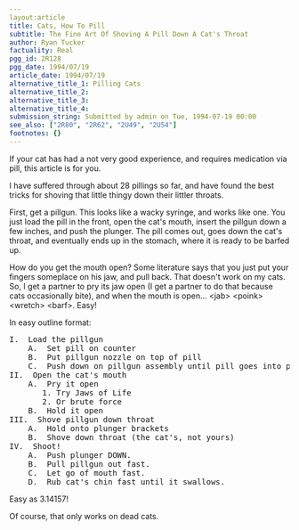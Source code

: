 ```yaml
---
layout:article
title: Cats, How To Pill
subtitle: The Fine Art Of Shoving A Pill Down A Cat's Throat
author: Ryan Tucker
factuality: Real
pgg_id: 2R128
pgg_date: 1994/07/19
article_date: 1994/07/19
alternative_title_1: Pilling Cats
alternative_title_2: 
alternative_title_3: 
alternative_title_4: 
submission_string: Submitted by admin on Tue, 1994-07-19 00:00
see_also: ["2R80", "2R62", "2U49", "2U54"]
footnotes: {}
---
```

<div>
<p>If your cat has had a not very good experience, and requires medication via pill, this article is for you.</p>
<p>I have suffered through about 28 pillings so far, and have found the best tricks for shoving that little thingy down their littler throats.</p>
<p>First, get a pillgun. This looks like a wacky syringe, and works like one. You just load the pill in the front, open the cat's mouth, insert the pillgun down a few inches, and push the plunger. The pill comes out, goes down the cat's throat, and eventually ends up in the stomach, where it is ready to be barfed up.</p>
<p>How do you get the mouth open? Some literature says that you just put your fingers someplace on his jaw, and pull back. That doesn't work on my cats. So, I get a partner to pry its jaw open (I get a partner to do that because cats occasionally bite), and when the mouth is open... &lt;jab&gt; &lt;poink&gt; &lt;wretch&gt; &lt;barf&gt;. Easy!</p>
<p>In easy outline format:</p>
<pre>
I.  Load the pillgun
    A.  Set pill on counter
    B.  Put pillgun nozzle on top of pill
    C.  Push down on pillgun assembly until pill goes into pillgun barrel
II.  Open the cat's mouth
    A.  Pry it open
       1. Try Jaws of Life
       2. Or brute force
    B.  Hold it open
III.  Shove pillgun down throat
    A.  Hold onto plunger brackets
    B.  Shove down throat (the cat's, not yours)
IV.  Shoot!
    A.  Push plunger DOWN.
    B.  Pull pillgun out fast.
    C.  Let go of mouth fast.
    D.  Rub cat's chin fast until it swallows.
</pre>
<p>Easy as 3.14157!</p>
<p>Of course, that only works on dead cats.</p>
</div>
